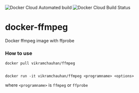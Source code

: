 ![Docker Cloud Automated build](https://img.shields.io/docker/cloud/automated/vikramchauhan/ffmpeg.svg) ![Docker Cloud Build Status](https://img.shields.io/docker/cloud/build/vikramchauhan/ffmpeg.svg)

# docker-ffmpeg 
Docker ffmpeg image with ffprobe

### How to use ###

    docker pull vikramchauhan/ffmpeg


    docker run -it vikramchauhan/ffmpeg <programname> <options>

where `<programname>` is `ffmpeg` or `ffprobe`

